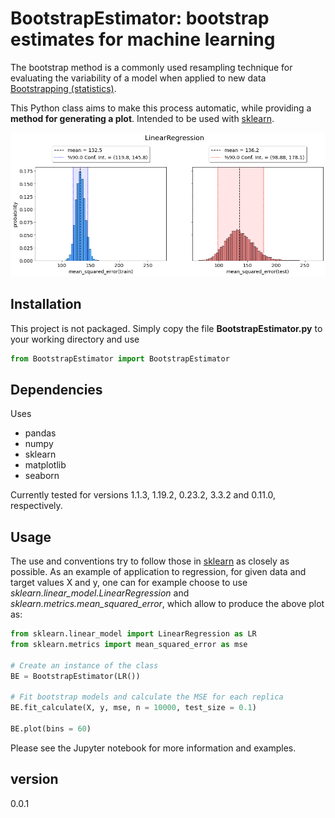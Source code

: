# BootstrapEstimator: bootstrap estimates for machine learning

The bootstrap method is a commonly used resampling technique for evaluating the variability of a model when applied to new data [Bootstrapping (statistics)](https://en.wikipedia.org/wiki/Bootstrapping_(statistics)).

This Python class aims to make this process automatic, while providing a **method for generating a plot**. Intended to be used with [sklearn](https://scikit-learn.org/stable/).

![image](/image/LR.png)

## Installation
This project is not packaged. Simply copy the file **BootstrapEstimator.py** to your working directory and use

```python
from BootstrapEstimator import BootstrapEstimator
```

## Dependencies
Uses
- pandas
- numpy
- sklearn
- matplotlib
- seaborn

Currently tested for versions 1.1.3, 1.19.2, 0.23.2, 3.3.2 and 0.11.0, respectively.

## Usage
The use and conventions try to follow those in [sklearn](https://scikit-learn.org/stable/) as closely as possible. As an example of application to regression, for given data and target values X and y, one can for example choose to use
*sklearn.linear_model.LinearRegression* and *sklearn.metrics.mean_squared_error*, which allow to produce the above plot as:

```python
from sklearn.linear_model import LinearRegression as LR
from sklearn.metrics import mean_squared_error as mse

# Create an instance of the class
BE = BootstrapEstimator(LR())

# Fit bootstrap models and calculate the MSE for each replica
BE.fit_calculate(X, y, mse, n = 10000, test_size = 0.1)

BE.plot(bins = 60)
```
Please see the Jupyter notebook for more information and examples.

## version
0.0.1

